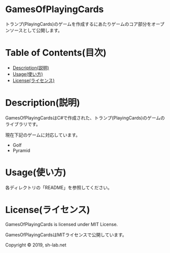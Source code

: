 # GamesOfPlayingCards
トランプ(PlayingCards)のゲームを作成するにあたりゲームのコア部分をオープンソースとして公開します。

# Table of Contents(目次)
* [Description(説明)](#Description(説明))
* [Usage(使い方)](#Usage(使い方))
* [License(ライセンス)](#License(ライセンス))

# Description(説明)
GamesOfPlayingCardsはC#で作成された、トランプ(PlayingCards)のゲームのライブラリです。

現在下記のゲームに対応しています。
* Golf
* Pyramid

# Usage(使い方)
各ディレクトリの「README」を参照してください。

# License(ライセンス)
GamesOfPlayingCards is licensed under MIT License.

GamesOfPlayingCardsはMITライセンスで公開しています。

Copyright &copy; 2019, sh-lab.net